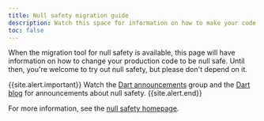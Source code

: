 ```yaml
---
title: Null safety migration guide
description: Watch this space for information on how to make your code null safe
toc: false
---
```


When the migration tool for null safety is available,
this page will have information on how to
change your production code to be null safe.
Until then, you're welcome to try out null safety,
but please don't depend on it.

{{site.alert.important}}
  Watch the [Dart announcements][] group and the [Dart blog][]
  for announcements about null safety.
{{site.alert.end}}

For more information, see the [null safety homepage][].

[null safety homepage]: /null-safety
[Dart announcements]: {{site.group}}/d/forum/announce
[Dart blog]: https://medium.com/dartlang

